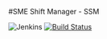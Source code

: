 #SME Shift Manager - SSM




[logo]: http://ilyastoli.com:8080/static/2360a861/images/headshot.png "Jenkins"
![Jenkins][logo] [![Build Status](http://ilyas.co.il:8080/buildStatus/icon?job=sme)](http://ilyas.co.il:8080/job/sme/)


